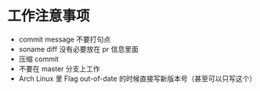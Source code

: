 # 工作注意事项

- commit message 不要打句点
- soname diff 没有必要放在 pr 信息里面
- 压缩 commit
- 不要在 master 分支上工作
- Arch Linux 里 Flag out-of-date 的时候直接写新版本号（甚至可以只写这个）